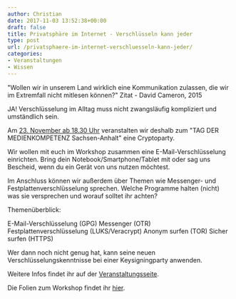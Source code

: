 ```yaml
---
author: Christian
date: 2017-11-03 13:52:38+00:00
draft: false
title: Privatsphäre im Internet - Verschlüsseln kann jeder
type: post
url: /privatsphaere-im-internet-verschluesseln-kann-jeder/
categories:
- Veranstaltungen
- Wissen
---
```


"Wollen wir in unserem Land wirklich eine Kommunikation zulassen, die
wir im Extremfall nicht mitlesen können?" Zitat - David Cameron, 2015

JA! Verschlüsselung im Alltag muss nicht zwangsläufig kompliziert und
umständlich sein.

Am [23. November ab 18.30 Uhr](/cryptoparty/) veranstalten wir deshalb zum "TAG DER MEDIENKOMPETENZ Sachsen-Anhalt" eine Cryptoparty.<!-- more -->

Wir wollen mit euch im Workshop zusammen eine
E-Mail-Verschlüsselung einrichten.
Bring dein Notebook/Smartphone/Tablet mit oder
sag uns Bescheid, wenn du ein Gerät von uns nutzen möchtest.

Im Anschluss können wir außerdem über Themen wie Messenger- und
Festplattenverschlüsselung sprechen. Welche Programme halten (nicht) was
sie versprechen und worauf solltet ihr achten?

Themenüberblick:

E-Mail-Verschlüsselung (GPG)
Messenger (OTR)
Festplattenverschlüsselung (LUKS/Veracrypt)
Anonym surfen (TOR)
Sicher surfen (HTTPS)

Wer dann noch nicht genug hat, kann seine neuen
Verschlüsselungskenntnisse bei einer Keysigningparty anwenden.

Weitere Infos findet ihr auf der [Veranstaltungsseite](/cryptoparty/).

Die Folien zum Workshop findet ihr [hier](/wp-content/uploads/2017/11/2017-11-23_gpg.pdf).
